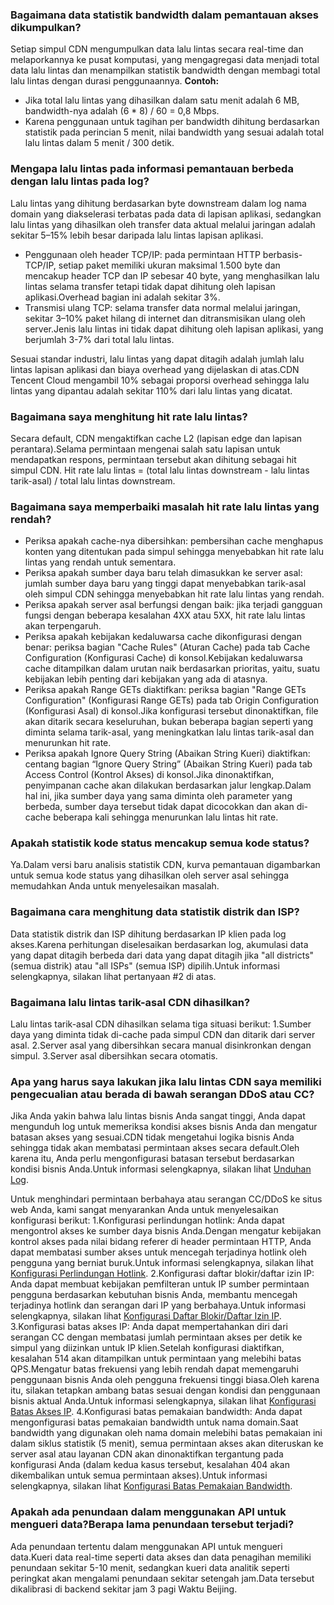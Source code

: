 ### Bagaimana data statistik bandwidth dalam pemantauan akses dikumpulkan?
Setiap simpul CDN mengumpulkan data lalu lintas secara real-time dan melaporkannya ke pusat komputasi, yang mengagregasi data menjadi total data lalu lintas dan menampilkan statistik bandwidth dengan membagi total lalu lintas dengan durasi penggunaannya.
**Contoh:**
- Jika total lalu lintas yang dihasilkan dalam satu menit adalah 6 MB, bandwidth-nya adalah (6 * 8) / 60 = 0,8 Mbps.
- Karena penggunaan untuk tagihan per bandwidth dihitung berdasarkan statistik pada perincian 5 menit, nilai bandwidth yang sesuai adalah total lalu lintas dalam 5 menit / 300 detik.

### Mengapa lalu lintas pada informasi pemantauan berbeda dengan lalu lintas pada log?
Lalu lintas yang dihitung berdasarkan byte downstream dalam log nama domain yang diakselerasi terbatas pada data di lapisan aplikasi, sedangkan lalu lintas yang dihasilkan oleh transfer data aktual melalui jaringan adalah sekitar 5–15% lebih besar daripada lalu lintas lapisan aplikasi.
- Penggunaan oleh header TCP/IP: pada permintaan HTTP berbasis-TCP/IP, setiap paket memiliki ukuran maksimal 1.500 byte dan mencakup header TCP dan IP sebesar 40 byte, yang menghasilkan lalu lintas selama transfer tetapi tidak dapat dihitung oleh lapisan aplikasi.Overhead bagian ini adalah sekitar 3%.
- Transmisi ulang TCP: selama transfer data normal melalui jaringan, sekitar 3–10% paket hilang di internet dan ditransmisikan ulang oleh server.Jenis lalu lintas ini tidak dapat dihitung oleh lapisan aplikasi, yang berjumlah 3-7% dari total lalu lintas.

Sesuai standar industri, lalu lintas yang dapat ditagih adalah jumlah lalu lintas lapisan aplikasi dan biaya overhead yang dijelaskan di atas.CDN Tencent Cloud mengambil 10% sebagai proporsi overhead sehingga lalu lintas yang dipantau adalah sekitar 110% dari lalu lintas yang dicatat.

### Bagaimana saya menghitung hit rate lalu lintas?
Secara default, CDN mengaktifkan cache L2 (lapisan edge dan lapisan perantara).Selama permintaan mengenai salah satu lapisan untuk mendapatkan respons, permintaan tersebut akan dihitung sebagai hit simpul CDN.
Hit rate lalu lintas = (total lalu lintas downstream - lalu lintas tarik-asal) / total lalu lintas downstream.

### Bagaimana saya memperbaiki masalah hit rate lalu lintas yang rendah?
- Periksa apakah cache-nya dibersihkan: pembersihan cache menghapus konten yang ditentukan pada simpul sehingga menyebabkan hit rate lalu lintas yang rendah untuk sementara.
- Periksa apakah sumber daya baru telah dimasukkan ke server asal: jumlah sumber daya baru yang tinggi dapat menyebabkan tarik-asal oleh simpul CDN sehingga menyebabkan hit rate lalu lintas yang rendah.
- Periksa apakah server asal berfungsi dengan baik: jika terjadi gangguan fungsi dengan beberapa kesalahan 4XX atau 5XX, hit rate lalu lintas akan terpengaruh.
- Periksa apakah kebijakan kedaluwarsa cache dikonfigurasi dengan benar: periksa bagian "Cache Rules" (Aturan Cache) pada tab Cache Configuration (Konfigurasi Cache) di konsol.Kebijakan kedaluwarsa cache ditampilkan dalam urutan naik berdasarkan prioritas, yaitu, suatu kebijakan lebih penting dari kebijakan yang ada di atasnya.
- Periksa apakah Range GETs diaktifkan: periksa bagian "Range GETs Configuration" (Konfigurasi Range GETs) pada tab Origin Configuration (Konfigurasi Asal) di konsol.Jika konfigurasi tersebut dinonaktifkan, file akan ditarik secara keseluruhan, bukan beberapa bagian seperti yang diminta selama tarik-asal, yang meningkatkan lalu lintas tarik-asal dan menurunkan hit rate.
- Periksa apakah Ignore Query String (Abaikan String Kueri) diaktifkan: centang bagian “Ignore Query String” (Abaikan String Kueri) pada tab Access Control (Kontrol Akses) di konsol.Jika dinonaktifkan, penyimpanan cache akan dilakukan berdasarkan jalur lengkap.Dalam hal ini, jika sumber daya yang sama diminta oleh parameter yang berbeda, sumber daya tersebut tidak dapat dicocokkan dan akan di-cache beberapa kali sehingga menurunkan lalu lintas hit rate.

### Apakah statistik kode status mencakup semua kode status?

Ya.Dalam versi baru analisis statistik CDN, kurva pemantauan digambarkan untuk semua kode status yang dihasilkan oleh server asal sehingga memudahkan Anda untuk menyelesaikan masalah.

### Bagaimana cara menghitung data statistik distrik dan ISP?
Data statistik distrik dan ISP dihitung berdasarkan IP klien pada log akses.Karena perhitungan diselesaikan berdasarkan log, akumulasi data yang dapat ditagih berbeda dari data yang dapat ditagih jika "all districts" (semua distrik) atau "all ISPs" (semua ISP) dipilih.Untuk informasi selengkapnya, silakan lihat pertanyaan #2 di atas.


### Bagaimana lalu lintas tarik-asal CDN dihasilkan?

Lalu lintas tarik-asal CDN dihasilkan selama tiga situasi berikut:
1.Sumber daya yang diminta tidak di-cache pada simpul CDN dan ditarik dari server asal.
2.Server asal yang dibersihkan secara manual disinkronkan dengan simpul.
3.Server asal dibersihkan secara otomatis.

### Apa yang harus saya lakukan jika lalu lintas CDN saya memiliki pengecualian atau berada di bawah serangan DDoS atau CC?

Jika Anda yakin bahwa lalu lintas bisnis Anda sangat tinggi, Anda dapat mengunduh log untuk memeriksa kondisi akses bisnis Anda dan mengatur batasan akses yang sesuai.CDN tidak mengetahui logika bisnis Anda sehingga tidak akan membatasi permintaan akses secara default.Oleh karena itu, Anda perlu mengonfigurasi batasan tersebut berdasarkan kondisi bisnis Anda.Untuk informasi selengkapnya, silakan lihat [Unduhan Log](https://intl.cloud.tencent.com/document/product/228/6316).

Untuk menghindari permintaan berbahaya atau serangan CC/DDoS ke situs web Anda, kami sangat menyarankan Anda untuk menyelesaikan konfigurasi berikut:
1.Konfigurasi perlindungan hotlink: Anda dapat mengontrol akses ke sumber daya bisnis Anda.Dengan mengatur kebijakan kontrol akses pada nilai bidang referer di header permintaan HTTP, Anda dapat membatasi sumber akses untuk mencegah terjadinya hotlink oleh pengguna yang berniat buruk.Untuk informasi selengkapnya, silakan lihat [Konfigurasi Perlindungan Hotlink](https://intl.cloud.tencent.com/document/product/228/6292).
2.Konfigurasi daftar blokir/daftar izin IP: Anda dapat membuat kebijakan pemfilteran untuk IP sumber permintaan pengguna berdasarkan kebutuhan bisnis Anda, membantu mencegah terjadinya hotlink dan serangan dari IP yang berbahaya.Untuk informasi selengkapnya, silakan lihat [Konfigurasi Daftar Blokir/Daftar Izin IP](https://intl.cloud.tencent.com/document/product/228/6298).
3.Konfigurasi batas akses IP: Anda dapat mempertahankan diri dari serangan CC dengan membatasi jumlah permintaan akses per detik ke simpul yang diizinkan untuk IP klien.Setelah konfigurasi diaktifkan, kesalahan 514 akan ditampilkan untuk permintaan yang melebihi batas QPS.Mengatur batas frekuensi yang lebih rendah dapat memengaruhi penggunaan bisnis Anda oleh pengguna frekuensi tinggi biasa.Oleh karena itu, silakan tetapkan ambang batas sesuai dengan kondisi dan penggunaan bisnis aktual Anda.Untuk informasi selengkapnya, silakan lihat [Konfigurasi Batas Akses IP](https://intl.cloud.tencent.com/document/product/228/6420).
4.Konfigurasi batas pemakaian bandwidth: Anda dapat mengonfigurasi batas pemakaian bandwidth untuk nama domain.Saat bandwidth yang digunakan oleh nama domain melebihi batas pemakaian ini dalam siklus statistik (5 menit), semua permintaan akses akan diteruskan ke server asal atau layanan CDN akan dinonaktifkan tergantung pada konfigurasi Anda (dalam kedua kasus tersebut, kesalahan 404 akan dikembalikan untuk semua permintaan akses).Untuk informasi selengkapnya, silakan lihat [Konfigurasi Batas Pemakaian Bandwidth](https://intl.cloud.tencent.com/document/product/228/7541).

### Apakah ada penundaan dalam menggunakan API untuk mengueri data?Berapa lama penundaan tersebut terjadi?
Ada penundaan tertentu dalam menggunakan API untuk mengueri data.Kueri data real-time seperti data akses dan data penagihan memiliki penundaan sekitar 5-10 menit, sedangkan kueri data analitik seperti peringkat akan mengalami penundaan sekitar setengah jam.Data tersebut dikalibrasi di backend sekitar jam 3 pagi Waktu Beijing.



